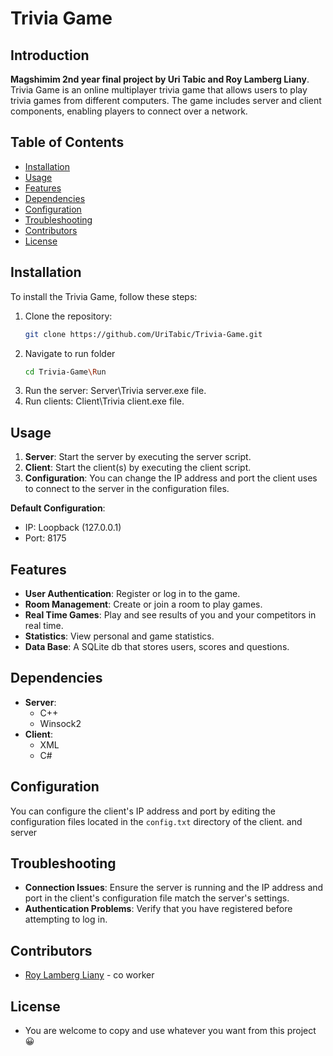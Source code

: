 
# Trivia Game

## Introduction
**Magshimim 2nd year final project by Uri Tabic and Roy Lamberg Liany**.
Trivia Game is an online multiplayer trivia game that allows users to play trivia games from different computers. The game includes server and client components, enabling players to connect over a network.

## Table of Contents
- [Installation](#installation)
- [Usage](#usage)
- [Features](#features)
- [Dependencies](#dependencies)
- [Configuration](#configuration)
- [Troubleshooting](#troubleshooting)
- [Contributors](#contributors)
- [License](#license)

## Installation
To install the Trivia Game, follow these steps:
1. Clone the repository:
   ```sh
   git clone https://github.com/UriTabic/Trivia-Game.git
2. Navigate to run folder
   ```sh
   cd Trivia-Game\Run
3. Run the server:
	   Server\Trivia server.exe file.
4. Run clients:
		 Client\Trivia client.exe file.


## Usage
1. **Server**: Start the server by executing the server script.
2. **Client**: Start the client(s) by executing the client script.
3. **Configuration**: You can change the IP address and port the client uses to connect to the server in the configuration files.

**Default Configuration**:
- IP: Loopback (127.0.0.1)
- Port: 8175


## Features
-   **User Authentication**: Register or log in to the game.
-   **Room Management**: Create or join a room to play games.
-  **Real Time Games**: Play and see results of you and your competitors in real time.
-   **Statistics**: View personal and game statistics.
-  **Data Base**: A SQLite db that stores users, scores and questions.

## Dependencies

-   **Server**:
    -   C++
    -   Winsock2
-   **Client**:
    -   XML
    -   C#
 
## Configuration

You can configure the client's IP address and port by editing the configuration files located in the `config.txt` directory of the client. and server

## Troubleshooting

-   **Connection Issues**: Ensure the server is running and the IP address and port in the client's configuration file match the server's settings.
-   **Authentication Problems**: Verify that you have registered before attempting to log in.

## Contributors

-   [Roy Lamberg Liany](https://github.com/R0yli) - co worker

## License
- You are welcome to copy and use whatever you want from this project 😀
